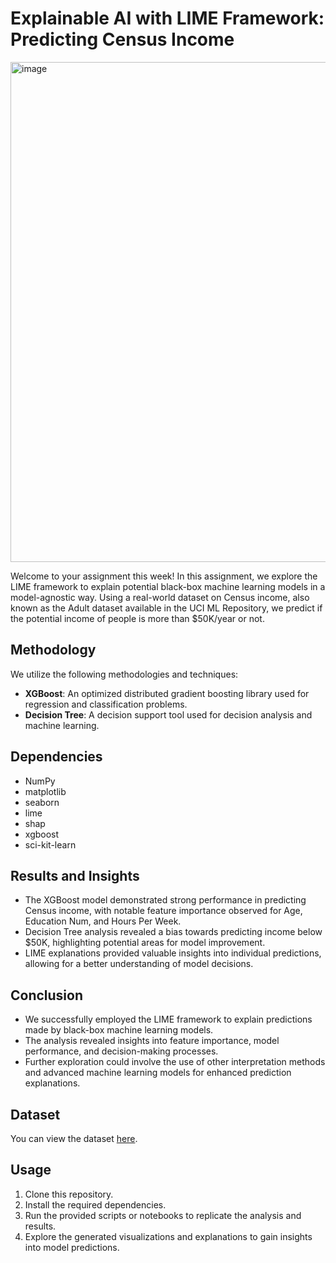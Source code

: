 # Explainable AI with LIME Framework: Predicting Census Income

<img src="https://github.com/vinitshetty16/Explainable-AI-LIME-Framework/assets/63487624/ae1a708f-3f55-4e82-9456-76f0dadd7c0d" alt="image" width="800">


Welcome to your assignment this week! In this assignment, we explore the LIME framework to explain potential black-box machine learning models in a model-agnostic way. Using a real-world dataset on Census income, also known as the Adult dataset available in the UCI ML Repository, we predict if the potential income of people is more than $50K/year or not.


## Methodology

We utilize the following methodologies and techniques:

- **XGBoost**: An optimized distributed gradient boosting library used for regression and classification problems.
- **Decision Tree**: A decision support tool used for decision analysis and machine learning.

## Dependencies

- NumPy
- matplotlib
- seaborn
- lime
- shap
- xgboost
- sci-kit-learn

## Results and Insights

- The XGBoost model demonstrated strong performance in predicting Census income, with notable feature importance observed for Age, Education Num, and Hours Per Week.
- Decision Tree analysis revealed a bias towards predicting income below $50K, highlighting potential areas for model improvement.
- LIME explanations provided valuable insights into individual predictions, allowing for a better understanding of model decisions.

## Conclusion

- We successfully employed the LIME framework to explain predictions made by black-box machine learning models.
- The analysis revealed insights into feature importance, model performance, and decision-making processes.
- Further exploration could involve the use of other interpretation methods and advanced machine learning models for enhanced prediction explanations.

## Dataset
You can view the dataset [here](https://archive.ics.uci.edu/dataset/20/census+income).

## Usage

1. Clone this repository.
2. Install the required dependencies.
3. Run the provided scripts or notebooks to replicate the analysis and results.
4. Explore the generated visualizations and explanations to gain insights into model predictions.
